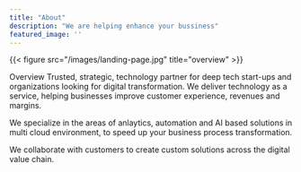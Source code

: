 ```yaml
---
title: "About"
description: "We are helping enhance your bussiness"
featured_image: ''
---
```

{{< figure src="/images/landing-page.jpg" title="overview" >}}


Overview
Trusted, strategic, technology partner for deep tech start-ups and organizations looking for digital transformation.
We deliver technology as a service, helping businesses improve customer experience, revenues and margins.

We specialize in the areas of anlaytics, automation and AI based solutions in multi cloud environment, to speed up your business process transformation.

We collaborate with customers to create custom solutions across
the digital value chain.

